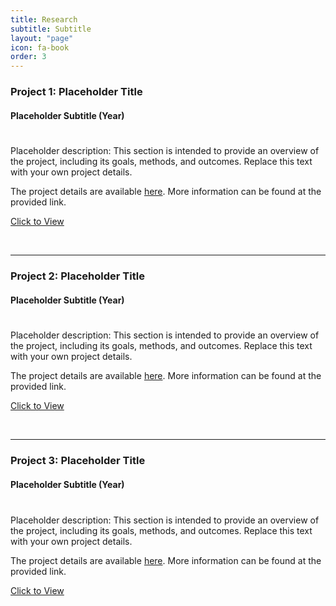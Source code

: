 ```yaml
---
title: Research
subtitle: Subtitle
layout: "page"
icon: fa-book
order: 3
---
```


### **Project 1: Placeholder Title**

#### Placeholder Subtitle (Year)

<div style="line-height:50%;">
    <br>
</div>

Placeholder description: This section is intended to provide an overview of the project, including its goals, methods, and outcomes. Replace this text with your own project details.

The project details are available [here](#). More information can be found at the provided link.

<a href='#' target="_blank" rel="noopener noreferrer" download class="button">Click to View</a>

<br>

***

### **Project 2: Placeholder Title**

#### Placeholder Subtitle (Year)

<div style="line-height:50%;">
    <br>
</div>

Placeholder description: This section is intended to provide an overview of the project, including its goals, methods, and outcomes. Replace this text with your own project details.

The project details are available [here](#). More information can be found at the provided link.

<a href='#' target="_blank" rel="noopener noreferrer" download class="button">Click to View</a>

<br>

***

### **Project 3: Placeholder Title**

#### Placeholder Subtitle (Year)

<div style="line-height:50%;">
    <br>
</div>

Placeholder description: This section is intended to provide an overview of the project, including its goals, methods, and outcomes. Replace this text with your own project details.

The project details are available [here](#). More information can be found at the provided link.

<a href='#' target="_blank" rel="noopener noreferrer" download class="button">Click to View</a>

<br>


